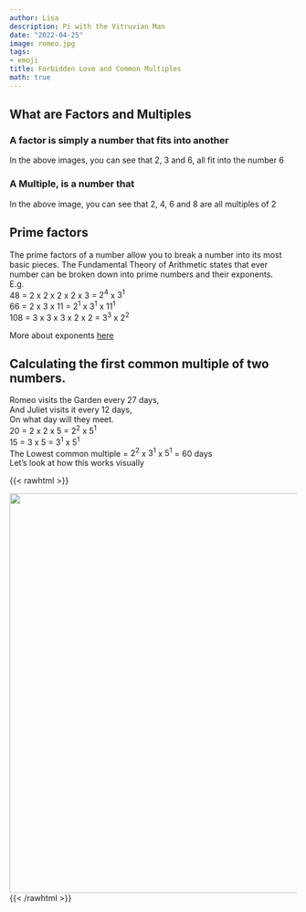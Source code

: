 ```yaml
---
author: Lisa
description: Pi with the Vitruvian Man
date: "2022-04-25"
image: romeo.jpg
tags:
- emoji
title: Forbidden Love and Common Multiples
math: true
---
```


## What are Factors and Multiples

### A factor is simply a number that fits into another

In the above images, you can see that 2, 3 and 6, all fit into the number 6

### A Multiple, is a number that 
In the above image, you can see that 2, 4, 6 and 8 are all multiples of 2
## Prime factors

The prime factors of a number allow you to break a number into its most basic pieces.
The Fundamental Theory of Arithmetic states that ever number can be broken down into prime numbers and their exponents.  
E.g.  
48 = 2 x 2 x 2 x 2 x 3 = $2^4$  x $3^1$  
66 = 2 x 3 x 11 = $2^1$ x $3^1$ x $11^1$  
108 = 3 x 3 x 3 x 2 x 2 = $3^3$  x $2^2$  

More about exponents [here](/exponents-and-st.-ives)

## Calculating the first common multiple of two numbers.  
Romeo visits the Garden every 27 days,  
And Juliet visits it every 12 days,  
On what day will they meet.  
20 = 2 x 2 x 5 =  $2^2$  x $5^1$  
15 = 3 x 5 = $3^1$  x $5^1$  
The Lowest common multiple = $2^2$ x $3^1$ x $5^1$ = 60 days  
Let’s look at how this works visually  

{{< rawhtml >}}  
<div class="center">
<img src="/images/garden.png" style="width:700px;">
</div>
{{< /rawhtml >}}

